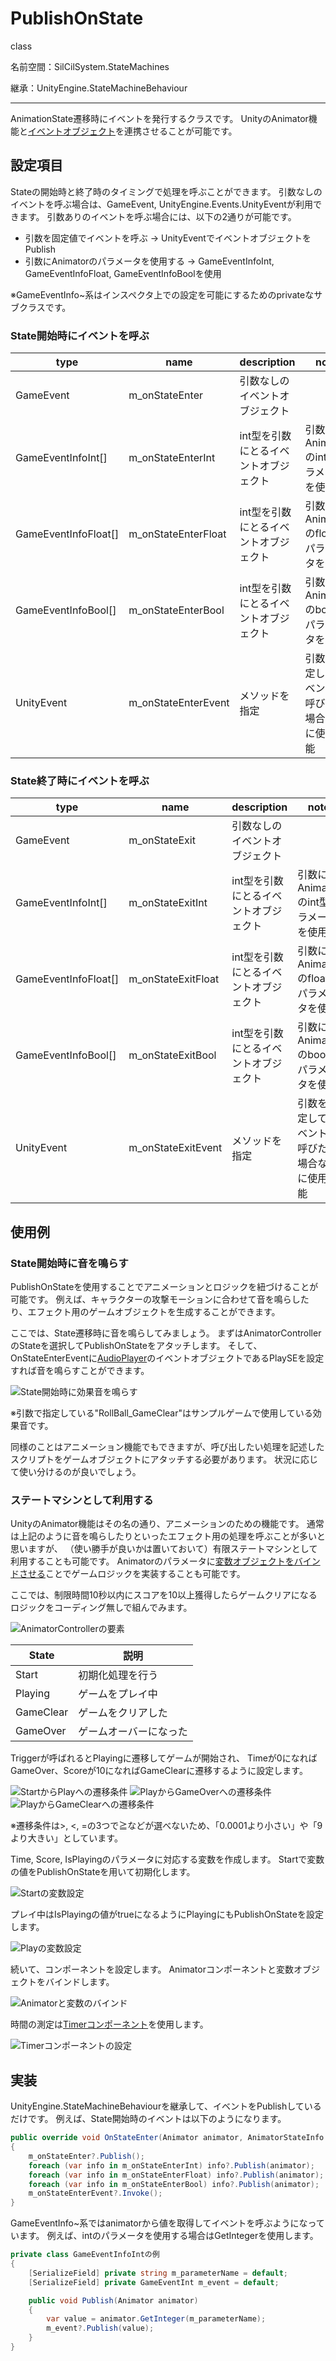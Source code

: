 # PublishOnState

class

名前空間：SilCilSystem.StateMachines

継承：UnityEngine.StateMachineBehaviour

---

AnimationState遷移時にイベントを発行するクラスです。
UnityのAnimator機能と[イベントオブジェクト][page:GameEvent]を連携させることが可能です。

## 設定項目

Stateの開始時と終了時のタイミングで処理を呼ぶことができます。
引数なしのイベントを呼ぶ場合は、GameEvent, UnityEngine.Events.UnityEventが利用できます。
引数ありのイベントを呼ぶ場合には、以下の2通りが可能です。

- 引数を固定値でイベントを呼ぶ -> UnityEventでイベントオブジェクトをPublish
- 引数にAnimatorのパラメータを使用する -> GameEventInfoInt, GameEventInfoFloat, GameEventInfoBoolを使用

※GameEventInfo~系はインスペクタ上での設定を可能にするためのprivateなサブクラスです。

### State開始時にイベントを呼ぶ

|type|name|description|note|
|-|-|-|-|
|GameEvent|m_onStateEnter|引数なしのイベントオブジェクト||
|GameEventInfoInt[]|m_onStateEnterInt|int型を引数にとるイベントオブジェクト|引数にAnimatorのint型パラメータを使用|
|GameEventInfoFloat[]|m_onStateEnterFloat|int型を引数にとるイベントオブジェクト|引数にAnimatorのfloat型パラメータを使用|
|GameEventInfoBool[]|m_onStateEnterBool|int型を引数にとるイベントオブジェクト|引数にAnimatorのbool型パラメータを使用|
|UnityEvent|m_onStateEnterEvent|メソッドを指定|引数を固定してイベントを呼びたい場合などに使用可能|

### State終了時にイベントを呼ぶ

|type|name|description|note|
|-|-|-|-|
|GameEvent|m_onStateExit|引数なしのイベントオブジェクト||
|GameEventInfoInt[]|m_onStateExitInt|int型を引数にとるイベントオブジェクト|引数にAnimatorのint型パラメータを使用|
|GameEventInfoFloat[]|m_onStateExitFloat|int型を引数にとるイベントオブジェクト|引数にAnimatorのfloat型パラメータを使用|
|GameEventInfoBool[]|m_onStateExitBool|int型を引数にとるイベントオブジェクト|引数にAnimatorのbool型パラメータを使用|
|UnityEvent|m_onStateExitEvent|メソッドを指定|引数を固定してイベントを呼びたい場合などに使用可能|

## 使用例

### State開始時に音を鳴らす

PublishOnStateを使用することでアニメーションとロジックを紐づけることが可能です。
例えば、キャラクターの攻撃モーションに合わせて音を鳴らしたり、エフェクト用のゲームオブジェクトを生成することができます。

ここでは、State遷移時に音を鳴らしてみましょう。
まずはAnimatorControllerのStateを選択してPublishOnStateをアタッチします。
そして、OnStateEnterEventに[AudioPlayer][page:AudioPlayer]のイベントオブジェクトであるPlaySEを設定すれば音を鳴らすことができます。

![State開始時に効果音を鳴らす][fig:PlaySEOnState]

※引数で指定している"RollBall_GameClear"はサンプルゲームで使用している効果音です。

同様のことはアニメーション機能でもできますが、呼び出したい処理を記述したスクリプトをゲームオブジェクトにアタッチする必要があります。
状況に応じて使い分けるのが良いでしょう。

### ステートマシンとして利用する

UnityのAnimator機能はその名の通り、アニメーションのための機能です。
通常は上記のように音を鳴らしたりといったエフェクト用の処理を呼ぶことが多いと思いますが、
（使い勝手が良いかは置いておいて）有限ステートマシンとして利用することも可能です。
Animatorのパラメータに[変数オブジェクトをバインドさせる][page:BindingVariable]ことでゲームロジックを実装することも可能です。

ここでは、制限時間10秒以内にスコアを10以上獲得したらゲームクリアになるロジックをコーディング無しで組んでみます。

![AnimatorControllerの要素][fig:LogicOutline]

|State|説明|
|-|-|
|Start|初期化処理を行う|
|Playing|ゲームをプレイ中|
|GameClear|ゲームをクリアした|
|GameOver|ゲームオーバーになった|

Triggerが呼ばれるとPlayingに遷移してゲームが開始され、
Timeが0になればGameOver、Scoreが10になればGameClearに遷移するように設定します。

![StartからPlayへの遷移条件][fig:LogicStartToPlay]
![PlayからGameOverへの遷移条件][fig:LogicPlayToGameOver]
![PlayからGameClearへの遷移条件][fig:LogicPlayToGameClear]

※遷移条件は\>, \<, =の3つで≧などが選べないため、「0.0001より小さい」や「9より大きい」としています。

Time, Score, IsPlayingのパラメータに対応する変数を作成します。
Startで変数の値をPublishOnStateを用いて初期化します。

![Startの変数設定][fig:LogicStartState]

プレイ中はIsPlayingの値がtrueになるようにPlayingにもPublishOnStateを設定します。

![Playの変数設定][fig:LogicPlayState]

続いて、コンポーネントを設定します。
Animatorコンポーネントと変数オブジェクトをバインドします。

![Animatorと変数のバインド][fig:LogicAnimatorComponent]

時間の測定は[Timerコンポーネント][page:Timer]を使用します。

![Timerコンポーネントの設定][fig:LogicTimerComponent]

## 実装

UnityEngine.StateMachineBehaviourを継承して、イベントをPublishしているだけです。
例えば、State開始時のイベントは以下のようになります。

```cs
public override void OnStateEnter(Animator animator, AnimatorStateInfo stateInfo, int layerIndex)
{
    m_onStateEnter?.Publish();
    foreach (var info in m_onStateEnterInt) info?.Publish(animator);
    foreach (var info in m_onStateEnterFloat) info?.Publish(animator);
    foreach (var info in m_onStateEnterBool) info?.Publish(animator);
    m_onStateEnterEvent?.Invoke();
}
```

GameEventInfo~系ではanimatorから値を取得してイベントを呼ぶようになっています。
例えば、intのパラメータを使用する場合はGetIntegerを使用します。

```cs
private class GameEventInfoIntの例
{
    [SerializeField] private string m_parameterName = default;
    [SerializeField] private GameEventInt m_event = default;

    public void Publish(Animator animator)
    {
        var value = animator.GetInteger(m_parameterName);
        m_event?.Publish(value);
    }
}
```

<!--- 参照 --->
[page:GameEvent]: ../Variables/GameEvent.md
[page:AudioPlayer]: ../Singletons/AudioPlayer.md
[page:BindingVariable]: ../Components/Views/BindingVariable.md
[page:Timer]: ../Components/Timers/Timer.md

[fig:PlaySEOnState]: Figures/PlaySEOnState.gif

[fig:LogicOutline]: Figures/Logic_Outline.gif
[fig:LogicStartToPlay]: Figures/Logic_StartToPlay.png
[fig:LogicPlayToGameClear]: Figures/Logic_PlayToGameClear.png
[fig:LogicPlayToGameOver]: Figures/Logic_PlayToGameOver.png
[fig:LogicStartState]: Figures/Logic_StartState.png
[fig:LogicPlayState]: Figures/Logic_PlayingState.png
[fig:LogicAnimatorComponent]: Figures/Logic_AnimatorComponent.png
[fig:LogicTimerComponent]: Figures/Logic_TimerComponent.png
